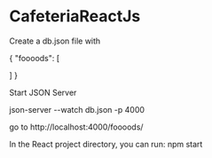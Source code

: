 # CafeteriaReactJs

Create a db.json file with

{
  "foooods": [
    
  ]
}


Start JSON Server

json-server --watch db.json -p 4000

go to http://localhost:4000/foooods/

In the React project directory, you can run:
npm start
